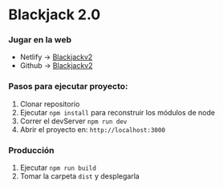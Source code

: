 # Blackjack 2.0

### Jugar en la web
- Netlify      -> [Blackjackv2](https://vite-js-blackjack.netlify.app/)
- Github -> [Blackjackv2](https://castillo3004.github.io/js-vite-blackjack/)


### Pasos para ejecutar proyecto:

1. Clonar repositorio
2. Ejecutar ```npm install``` para reconstruir los módulos de node
3. Correr el devServer ```npm run dev```
4. Abrir el proyecto en: ```http://localhost:3000```

### Producción

1. Ejecutar ``` npm run build ```
2. Tomar la carpeta ``` dist ``` y desplegarla